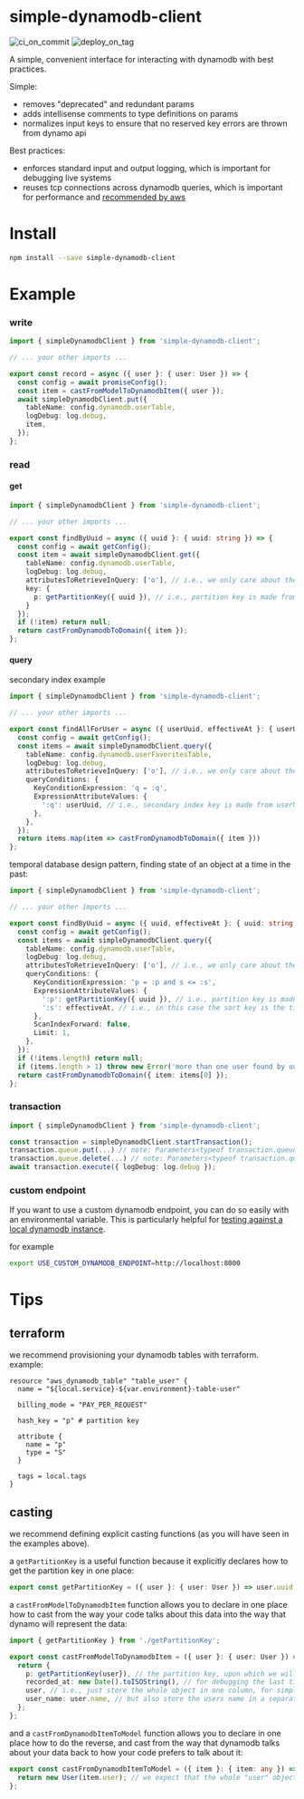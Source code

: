 # simple-dynamodb-client

![ci_on_commit](https://github.com/uladkasach/simple-dynamodb-client/workflows/ci_on_commit/badge.svg)
![deploy_on_tag](https://github.com/uladkasach/simple-dynamodb-client/workflows/deploy_on_tag/badge.svg)

A simple, convenient interface for interacting with dynamodb with best practices.

Simple:

- removes "deprecated" and redundant params
- adds intellisense comments to type definitions on params
- normalizes input keys to ensure that no reserved key errors are thrown from dynamo api

Best practices:

- enforces standard input and output logging, which is important for debugging live systems
- reuses tcp connections across dynamodb queries, which is important for performance and [recommended by aws](https://docs.aws.amazon.com/sdk-for-javascript/v2/developer-guide/node-reusing-connections.html)

# Install

```sh
npm install --save simple-dynamodb-client
```

# Example

### write

```ts
import { simpleDynamodbClient } from 'simple-dynamodb-client';

// ... your other imports ...

export const record = async ({ user }: { user: User }) => {
  const config = await promiseConfig();
  const item = castFromModelToDynamodbItem({ user });
  await simpleDynamodbClient.put({
    tableName: config.dynamodb.userTable,
    logDebug: log.debug,
    item,
  });
};
```

### read

#### get

```ts
import { simpleDynamodbClient } from 'simple-dynamodb-client';

// ... your other imports ...

export const findByUuid = async ({ uuid }: { uuid: string }) => {
  const config = await getConfig();
  const item = await simpleDynamodbClient.get({
    tableName: config.dynamodb.userTable,
    logDebug: log.debug,
    attributesToRetrieveInQuery: ['o'], // i.e., we only care about the "o" key, in this example
    key: {
      p: getPartitionKey({ uuid }), // i.e., partition key is made from uuid, in this example
    }
  });
  if (!item) return null;
  return castFromDynamodbToDomain({ item });
};
```

#### query

secondary index example

```ts
import { simpleDynamodbClient } from 'simple-dynamodb-client';

// ... your other imports ...

export const findAllForUser = async ({ userUuid, effectiveAt }: { userUuid: string, effectiveAt: string }) => {
  const config = await getConfig();
  const items = await simpleDynamodbClient.query({
    tableName: config.dynamodb.userFavoritesTable,
    logDebug: log.debug,
    attributesToRetrieveInQuery: ['o'], // i.e., we only care about the "o" key, in this example
    queryConditions: {
      KeyConditionExpression: 'q = :q',
      ExpressionAttributeValues: {
        ':q': userUuid, // i.e., secondary index key is made from userUuid and called 'q', in this example
      },
    },
  });
  return items.map(item => castFromDynamodbToDomain({ item }))
};
```

temporal database design pattern, finding state of an object at a time in the past:

```ts
import { simpleDynamodbClient } from 'simple-dynamodb-client';

// ... your other imports ...

export const findByUuid = async ({ uuid, effectiveAt }: { uuid: string, effectiveAt: string }) => {
  const config = await getConfig();
  const items = await simpleDynamodbClient.query({
    tableName: config.dynamodb.userTable,
    logDebug: log.debug,
    attributesToRetrieveInQuery: ['o'], // i.e., we only care about the "o" key, in this example
    queryConditions: {
      KeyConditionExpression: 'p = :p and s <= :s',
      ExpressionAttributeValues: {
        ':p': getPartitionKey({ uuid }), // i.e., partition key is made from uuid, in this example
        ':s': effectiveAt, // i.e., in this case the sort key is the timestamp of the time the version became "effective" (temporal database design pattern)
      },
      ScanIndexForward: false,
      Limit: 1,
    },
  });
  if (!items.length) return null;
  if (items.length > 1) throw new Error('more than one user found by uuid');
  return castFromDynamodbToDomain({ item: items[0] });
};
```

### transaction

```ts
import { simpleDynamodbClient } from 'simple-dynamodb-client';

const transaction = simpleDynamodbClient.startTransaction();
transaction.queue.put(...) // note: Parameters<typeof transaction.queue.put> === Parameters<typeof simpleDynamodbClient.put>
transaction.queue.delete(...) // note: Parameters<typeof transaction.queue.delete> === Parameters<typeof simpleDynamodbClient.delete>
await transaction.execute({ logDebug: log.debug });
```

### custom endpoint

If you want to use a custom dynamodb endpoint, you can do so easily with an environmental variable. This is particularly helpful for [testing against a local dynamodb instance](https://medium.com/platform-engineer/running-aws-dynamodb-local-with-docker-compose-6f75850aba1e).

for example
```sh
export USE_CUSTOM_DYNAMODB_ENDPOINT=http://localhost:8000
```

# Tips

## terraform

we recommend provisioning your dynamodb tables with terraform. example:

```hcl
resource "aws_dynamodb_table" "table_user" {
  name = "${local.service}-${var.environment}-table-user"

  billing_mode = "PAY_PER_REQUEST"

  hash_key = "p" # partition key

  attribute {
    name = "p"
    type = "S"
  }

  tags = local.tags
}
```

## casting

we recommend defining explicit casting functions (as you will have seen in the examples above).

a `getPartitionKey` is a useful function because it explicitly declares how to get the partition key in one place:

```ts
export const getPartitionKey = ({ user }: { user: User }) => user.uuid;
```

a `castFromModelToDynamodbItem` function allows you to declare in one place how to cast from the way your code talks about this data into the way that dynamo will represent the data:

```ts
import { getPartitionKey } from './getPartitionKey';

export const castFromModelToDynamodbItem = ({ user }: { user: User }) => {
  return {
    p: getPartitionKey(user}), // the partition key, upon which we will overwrite data
    recorded_at: new Date().toISOString(), // for debugging the last time cache for this was updated
    user, // i.e., just store the whole object in one column, for simplicity
    user_name: user.name, // but also store the users name in a separate column for easier visual debugging
  };
};
```

and a `castFromDynamodbItemToModel` function allows you to declare in one place how to do the reverse, and cast from the way that dynamodb talks about your data back to how your code prefers to talk about it:

```ts
export const castFromDynamodbItemToModel = ({ item }: { item: any }) => {
  return new User(item.user); // we expect that the whole "user" object is stored on `item.user`; this is reflected in the `castFromModelToDynamodbItem` function
};
```
